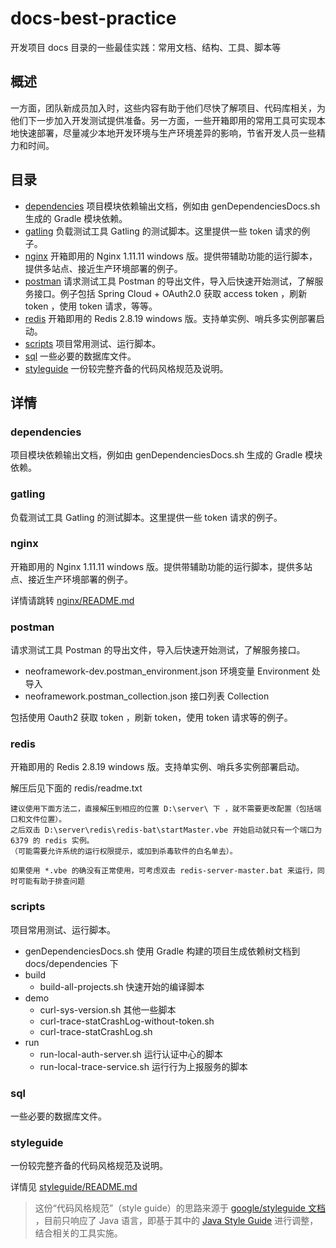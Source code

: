 # docs-best-practice
开发项目 docs 目录的一些最佳实践：常用文档、结构、工具、脚本等

## 概述

一方面，团队新成员加入时，这些内容有助于他们尽快了解项目、代码库相关，为他们下一步加入开发测试提供准备。另一方面，一些开箱即用的常用工具可实现本地快速部署，尽量减少本地开发环境与生产环境差异的影响，节省开发人员一些精力和时间。

## 目录

* [dependencies](#dependencies) 项目模块依赖输出文档，例如由 genDependenciesDocs.sh 生成的 Gradle 模块依赖。
* [gatling](#gatling) 负载测试工具 Gatling 的测试脚本。这里提供一些 token 请求的例子。
* [nginx](#nginx) 开箱即用的 Nginx 1.11.11 windows 版。提供带辅助功能的运行脚本，提供多站点、接近生产环境部署的例子。
* [postman](#postman) 请求测试工具 Postman 的导出文件，导入后快速开始测试，了解服务接口。例子包括 Spring Cloud + OAuth2.0 获取 access token ，刷新 token ，使用 token 请求，等等。
* [redis](#redis) 开箱即用的 Redis 2.8.19 windows 版。支持单实例、哨兵多实例部署启动。
* [scripts](#scripts) 项目常用测试、运行脚本。
* [sql](#sql) 一些必要的数据库文件。
* [styleguide](#styleguide) 一份较完整齐备的代码风格规范及说明。

## 详情

### dependencies
项目模块依赖输出文档，例如由 genDependenciesDocs.sh 生成的 Gradle 模块依赖。

### gatling
负载测试工具 Gatling 的测试脚本。这里提供一些 token 请求的例子。

### nginx
开箱即用的 Nginx 1.11.11 windows 版。提供带辅助功能的运行脚本，提供多站点、接近生产环境部署的例子。

详情请跳转 [nginx/README.md](nginx/README.md)

### postman
请求测试工具 Postman 的导出文件，导入后快速开始测试，了解服务接口。

* neoframework-dev.postman_environment.json 环境变量 Environment 处导入
* neoframework.postman_collection.json 接口列表 Collection

包括使用 Oauth2 获取 token ，刷新 token，使用 token 请求等的例子。

### redis
开箱即用的 Redis 2.8.19 windows 版。支持单实例、哨兵多实例部署启动。

解压后见下面的 redis/readme.txt

```
建议使用下面方法二，直接解压到相应的位置 D:\server\ 下 ，就不需要更改配置（包括端口和文件位置）。
之后双击 D:\server\redis\redis-bat\startMaster.vbe 开始启动就只有一个端口为 6379 的 redis 实例。
（可能需要允许系统的运行权限提示，或加到杀毒软件的白名单去）。

如果使用 *.vbe 的确没有正常使用，可考虑双击 redis-server-master.bat 来运行，同时可能有助于排查问题
```

### scripts
项目常用测试、运行脚本。

* genDependenciesDocs.sh 使用 Gradle 构建的项目生成依赖树文档到 docs/dependencies 下
* build
    - build-all-projects.sh 快速开始的编译脚本
* demo
    - curl-sys-version.sh 其他一些脚本
    - curl-trace-statCrashLog-without-token.sh
    - curl-trace-statCrashLog.sh
* run
    - run-local-auth-server.sh 运行认证中心的脚本
    - run-local-trace-service.sh 运行行为上报服务的脚本

### sql
一些必要的数据库文件。

### styleguide
一份较完整齐备的代码风格规范及说明。

详情见 [styleguide/README.md](styleguide/README.md)

> 这份“代码风格规范”（style guide）的思路来源于 [google/styleguide 文档](https://google.github.io/styleguide/) ，目前只响应了 Java 语言，即基于其中的 [Java Style Guide](https://google.github.io/styleguide/javaguide.html) 进行调整，结合相关的工具实施。
